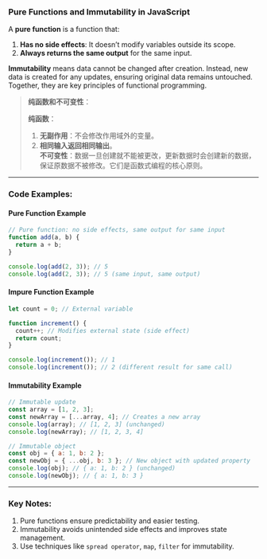 ### Pure Functions and Immutability in JavaScript

<audio src="..\..\mp3\A __pure functi.mp3"></audio>

A **pure function** is a function that:  
1. **Has no side effects**: It doesn’t modify variables outside its scope.  
2. **Always returns the same output** for the same input.  

**Immutability** means data cannot be changed after creation. Instead, new data is created for any updates, ensuring original data remains untouched. Together, they are key principles of functional programming.

> **纯函数和不可变性**：
>
> <audio src="..\..\mp3\纯函数：  1, 无副作用：不.mp3"></audio>
>
> **纯函数**：  
>
> 1. **无副作用**：不会修改作用域外的变量。  
> 2. **相同输入返回相同输出**。  
> **不可变性**：数据一旦创建就不能被更改，更新数据时会创建新的数据，保证原数据不被修改。它们是函数式编程的核心原则。

---

### Code Examples:

<audio src="..\..\mp3\这段代码展示了纯函数、非纯函数.mp3"></audio>

#### **Pure Function Example**
```javascript
// Pure function: no side effects, same output for same input
function add(a, b) {
  return a + b;
}

console.log(add(2, 3)); // 5
console.log(add(2, 3)); // 5 (same input, same output)
```

#### **Impure Function Example**
```javascript
let count = 0; // External variable

function increment() {
  count++; // Modifies external state (side effect)
  return count;
}

console.log(increment()); // 1
console.log(increment()); // 2 (different result for same call)
```

#### **Immutability Example**
```javascript
// Immutable update
const array = [1, 2, 3];
const newArray = [...array, 4]; // Creates a new array
console.log(array); // [1, 2, 3] (unchanged)
console.log(newArray); // [1, 2, 3, 4]

// Immutable object
const obj = { a: 1, b: 2 };
const newObj = { ...obj, b: 3 }; // New object with updated property
console.log(obj); // { a: 1, b: 2 } (unchanged)
console.log(newObj); // { a: 1, b: 3 }
```

---

### Key Notes:
1. Pure functions ensure predictability and easier testing.
2. Immutability avoids unintended side effects and improves state management.
3. Use techniques like `spread operator`, `map`, `filter` for immutability.